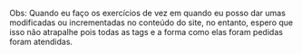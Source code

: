 Obs: Quando eu faço os exercícios de vez em quando eu posso dar umas modificadas ou incrementadas no conteúdo do site, no entanto, espero que isso não atrapalhe pois todas as tags e a forma como elas foram pedidas foram atendidas.
